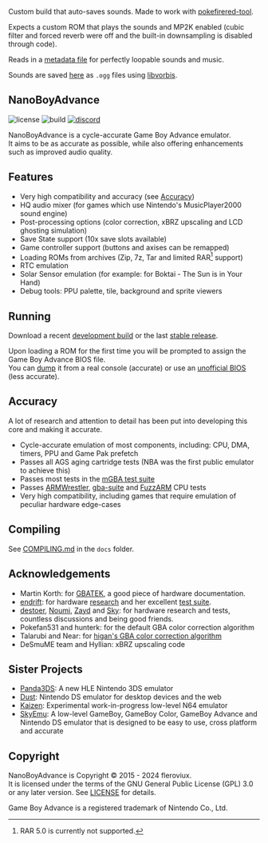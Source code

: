 Custom build that auto-saves sounds. Made to work with [pokefirered-tool](https://github.com/ComplexRobot/pokefirered-tool/tree/audio-tool).

Expects a custom ROM that plays the sounds and MP2K enabled (cubic filter and forced reverb were off and the built-in downsampling is disabled through code).

Reads in a [metadata file](https://github.com/ComplexRobot/pokegbasoundmetaparser) for perfectly loopable sounds and music.

Sounds are saved [here](https://github.com/ComplexRobot/pokefirered-sound-rip) as `.ogg` files using [libvorbis](https://github.com/xiph/vorbis).

<h2>NanoBoyAdvance</h2>

![license](https://img.shields.io/github/license/nba-emu/NanoBoyAdvance)
![build](https://img.shields.io/github/actions/workflow/status/nba-emu/NanoBoyAdvance/build.yml?branch=master)
[![discord](https://img.shields.io/discord/969218483873251338?logo=discord&label=discord)](https://discord.gg/4NnUjsf7Am)

NanoBoyAdvance is a cycle-accurate Game Boy Advance emulator.<br>
It aims to be as accurate as possible, while also offering enhancements such as
improved audio quality.<br>

## Features
- Very high compatibility and accuracy (see [Accuracy](#accuracy))
- HQ audio mixer (for games which use Nintendo's MusicPlayer2000 sound engine)
- Post-processing options (color correction, xBRZ upscaling and LCD ghosting simulation)
- Save State support (10x save slots available)
- Game controller support (buttons and axises can be remapped)
- Loading ROMs from archives (Zip, 7z, Tar and limited RAR[^1] support)
- RTC emulation
- Solar Sensor emulation (for example: for Boktai - The Sun is in Your Hand)
- Debug tools: PPU palette, tile, background and sprite viewers

[^1]: RAR 5.0 is currently not supported.

## Running

Download a recent [development build](https://nightly.link/nba-emu/NanoBoyAdvance/workflows/build/master) or the last [stable release](https://github.com/nba-emu/NanoBoyAdvance/releases).

Upon loading a ROM for the first time you will be prompted to assign the Game Boy Advance BIOS file.  
You can [dump](https://github.com/mgba-emu/bios-dump/tree/master/src) it from a real console (accurate) or use an [unofficial BIOS](https://github.com/Nebuleon/ReGBA/blob/master/bios/gba_bios.bin) (less accurate).

## Accuracy

A lot of research and attention to detail has been put into developing this core and making it accurate.

- Cycle-accurate emulation of most components, including: CPU, DMA, timers, PPU and Game Pak prefetch
- Passes all AGS aging cartridge tests (NBA was the first public emulator to achieve this)
- Passes most tests in the [mGBA test suite](https://github.com/mgba-emu/suite)
- Passes [ARMWrestler](https://github.com/destoer/armwrestler-gba-fixed), [gba-suite](https://github.com/jsmolka/gba-tests) and [FuzzARM](https://github.com/DenSinH/FuzzARM) CPU tests
- Very high compatibility, including games that require emulation of peculiar hardware edge-cases

## Compiling

See [COMPILING.md](docs/COMPILING.md) in the `docs` folder.

## Acknowledgements

- Martin Korth: for [GBATEK](http://problemkaputt.de/gbatek.htm), a good piece of hardware documentation.
- [endrift](https://github.com/endrift): for hardware [research](http://mgba.io/tag/emulation/) and her excellent [test suite](https://github.com/mgba-emu/suite).
- [destoer](https://github.com/destoer), [Noumi](https://github.com/noumidev), [Zayd](https://github.com/GhostRain0) and [Sky](https://github.com/skylersaleh): for hardware research and tests, countless discussions and being good friends.
- Pokefan531 and hunterk: for the default GBA color correction algorithm
- Talarubi and Near: for [higan's GBA color correction algorithm](https://near.sh/articles/video/color-emulation)
- DeSmuME team and Hyllian: xBRZ upscaling code

## Sister Projects
- [Panda3DS](https://github.com/wheremyfoodat/panda3DS): A new HLE Nintendo 3DS emulator
- [Dust](https://github.com/Kelpsyberry/dust/): Nintendo DS emulator for desktop devices and the web
- [Kaizen](https://github.com/SimoneN64/Kaizen): Experimental work-in-progress low-level N64 emulator
- [SkyEmu](https://github.com/skylersaleh/SkyEmu/): A low-level GameBoy, GameBoy Color, GameBoy Advance and Nintendo DS emulator that is designed to be easy to use, cross platform and accurate

## Copyright

NanoBoyAdvance is Copyright © 2015 - 2024 fleroviux.<br>
It is licensed under the terms of the GNU General Public License (GPL) 3.0 or any later version. See [LICENSE](LICENSE) for details.

Game Boy Advance is a registered trademark of Nintendo Co., Ltd.
